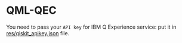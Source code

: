 # QML-QEC

You need to pass your `API key` for IBM Q Experience service: put it in [res/qiskit_apikey.json](res/qiskit_apikey.json) file. 